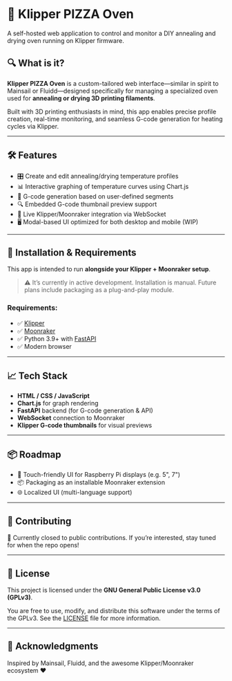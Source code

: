 # 🍕 Klipper PIZZA Oven

A self-hosted web application to control and monitor a DIY annealing and drying oven running on Klipper firmware.

## 🔍 What is it?

**Klipper PIZZA Oven** is a custom-tailored web interface—similar in spirit to Mainsail or Fluidd—designed specifically for managing a specialized oven used for **annealing or drying 3D printing filaments**.

Built with 3D printing enthusiasts in mind, this app enables precise profile creation, real-time monitoring, and seamless G-code generation for heating cycles via Klipper.

---

## 🛠️ Features

- 🎛️ Create and edit annealing/drying temperature profiles
- 📊 Interactive graphing of temperature curves using Chart.js
- 🧠 G-code generation based on user-defined segments
- 🔍 Embedded G-code thumbnail preview support
- 🔌 Live Klipper/Moonraker integration via WebSocket
- 🖥️ Modal-based UI optimized for both desktop and mobile (WIP)

---

## 🚀 Installation & Requirements

This app is intended to run **alongside your Klipper + Moonraker setup**.

> ⚠️ It’s currently in active development. Installation is manual. Future plans include packaging as a plug-and-play module.

### Requirements:
- ✅ [Klipper](https://www.klipper3d.org/)
- ✅ [Moonraker](https://github.com/Arksine/moonraker)
- ✅ Python 3.9+ with [FastAPI](https://fastapi.tiangolo.com/)
- ✅ Modern browser

---

## 📈 Tech Stack

- **HTML / CSS / JavaScript**
- **Chart.js** for graph rendering
- **FastAPI** backend (for G-code generation & API)
- **WebSocket** connection to Moonraker
- **Klipper G-code thumbnails** for visual previews

---

## 📦 Roadmap

- 📱 Touch-friendly UI for Raspberry Pi displays (e.g. 5", 7")
- 📦 Packaging as an installable Moonraker extension
- 🌐 Localized UI (multi-language support)

---

## 🤝 Contributing

🚧 Currently closed to public contributions. If you’re interested, stay tuned for when the repo opens!

---

## 📜 License

This project is licensed under the **GNU General Public License v3.0 (GPLv3)**.

You are free to use, modify, and distribute this software under the terms of the GPLv3. See the [LICENSE](./LICENSE) file for more information.

---

## 🙏 Acknowledgments

Inspired by Mainsail, Fluidd, and the awesome Klipper/Moonraker ecosystem ❤️
